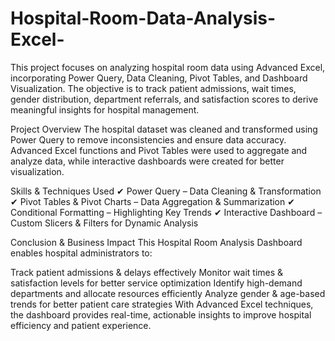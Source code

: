 # Hospital-Room-Data-Analysis-Excel-
This project focuses on analyzing hospital room data using Advanced Excel, incorporating Power Query, Data Cleaning, Pivot Tables, and Dashboard Visualization. The objective is to track patient admissions, wait times, gender distribution, department referrals, and satisfaction scores to derive meaningful insights for hospital management.

Project Overview
The hospital dataset was cleaned and transformed using Power Query to remove inconsistencies and ensure data accuracy. Advanced Excel functions and Pivot Tables were used to aggregate and analyze data, while interactive dashboards were created for better visualization.

Skills & Techniques Used
✔ Power Query – Data Cleaning & Transformation
✔ Pivot Tables & Pivot Charts – Data Aggregation & Summarization
✔ Conditional Formatting – Highlighting Key Trends
✔ Interactive Dashboard – Custom Slicers & Filters for Dynamic Analysis

Conclusion & Business Impact
This Hospital Room Analysis Dashboard enables hospital administrators to:

Track patient admissions & delays effectively
Monitor wait times & satisfaction levels for better service optimization
Identify high-demand departments and allocate resources efficiently
Analyze gender & age-based trends for better patient care strategies
With Advanced Excel techniques, the dashboard provides real-time, actionable insights to improve hospital efficiency and patient experience.
